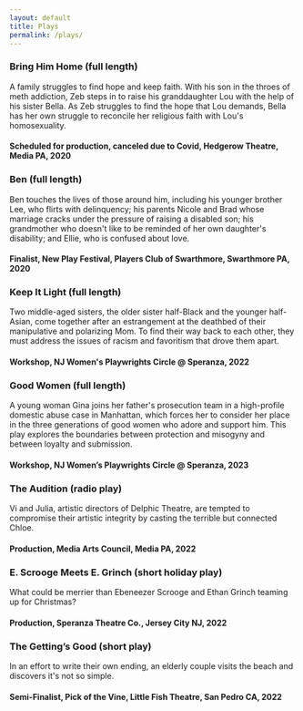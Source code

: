 ```yaml
---
layout: default
title: Plays
permalink: /plays/
---
```


### Bring Him Home (full length)

A family struggles to find hope and keep faith.  With his son in the throes of meth addiction, Zeb steps in to raise his granddaughter Lou with the help of his sister Bella.  As Zeb struggles to find the hope that Lou demands, Bella has her own struggle to reconcile her religious faith with Lou's homosexuality.

#### Scheduled for production, canceled due to Covid, Hedgerow Theatre, Media PA, 2020

### Ben (full length)

Ben touches the lives of those around him, including his younger brother Lee, who flirts with delinquency; his parents Nicole and Brad whose marriage cracks under the pressure of raising a disabled son; his grandmother who doesn't like to be reminded of her own daughter's disability; and Ellie, who is confused about love.

#### Finalist, New Play Festival, Players Club of Swarthmore, Swarthmore PA, 2020

### Keep It Light (full length)

Two middle-aged sisters, the older sister half-Black and the younger half-Asian, come together after an estrangement at the deathbed of their manipulative and polarizing Mom.  To find their way back to each other, they must address the issues of racism and favoritism that drove them apart. 

#### Workshop, NJ Women's Playwrights Circle @ Speranza, 2022

### Good Women (full length)

A young woman Gina joins her father's prosecution team in a high-profile domestic abuse case in Manhattan, which forces her to consider her place in the three generations of good women who adore and support him.  This play explores the boundaries between protection and misogyny and between loyalty and submission. 

#### Workshop, NJ Women’s Playwrights Circle @ Speranza, 2023

### The Audition (radio play)

Vi and Julia, artistic directors of Delphic Theatre, are tempted to compromise their artistic integrity by casting the terrible but connected Chloe.

#### Production, Media Arts Council, Media PA, 2022

### E. Scrooge Meets E. Grinch (short holiday play)

What could be merrier than Ebeneezer Scrooge and Ethan Grinch teaming up for Christmas?

#### Production, Speranza Theatre Co., Jersey City NJ, 2022

### The Getting’s Good (short play)

In an effort to write their own ending, an elderly couple visits the beach and discovers it's not so simple.

#### Semi-Finalist, Pick of the Vine, Little Fish Theatre, San Pedro CA, 2022

